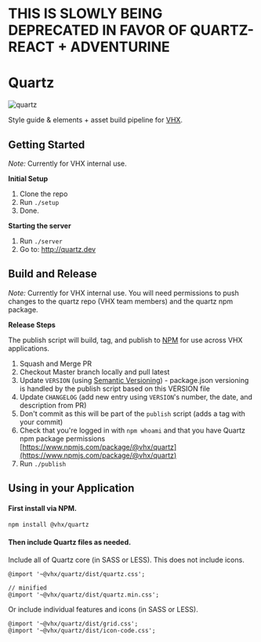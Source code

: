 # THIS IS SLOWLY BEING DEPRECATED IN FAVOR OF QUARTZ-REACT + ADVENTURINE

# Quartz
![quartz](https://github.com/vhx/quartz/blob/master/app/public/quartz.screenshot.jpg)

Style guide &amp; elements + asset build pipeline for [VHX](http://vhx.tv).<br>

## Getting Started

*Note:* Currently for VHX internal use.

**Initial Setup**

1. Clone the repo
1. Run `./setup`
1. Done.

**Starting the server**

1. Run `./server`
1. Go to: http://quartz.dev

## Build and Release

*Note:* Currently for VHX internal use. You will need permissions to push changes
to the quartz repo (VHX team members) and the quartz npm package.

**Release Steps**

The publish script will build, tag, and publish to [NPM](https://www.npmjs.com/package/@vhx/quartz) for use across VHX applications.

1. Squash and Merge PR
1. Checkout Master branch locally and pull latest
1. Update `VERSION` (using [Semantic Versioning](http://semver.org/)) - package.json versioning is handled by the publish script based on this VERSION file
1. Update `CHANGELOG` (add new entry using `VERSION`'s number, the date, and description from PR)
1. Don't commit as this will be part of the `publish` script (adds a tag with your commit)
1. Check that you're logged in with `npm whoami` and that you have Quartz npm package permissions [https://www.npmjs.com/package/@vhx/quartz](https://www.npmjs.com/package/@vhx/quartz)
1. Run `./publish`

## Using in your Application

#### First install via NPM.
```
npm install @vhx/quartz
```

#### Then include Quartz files as needed.

Include all of Quartz core (in SASS or LESS). This does not include icons.
```
@import '~@vhx/quartz/dist/quartz.css';

// minified
@import '~@vhx/quartz/dist/quartz.min.css';
```

Or include individual features and icons (in SASS or LESS).
```
@import '~@vhx/quartz/dist/grid.css';
@import '~@vhx/quartz/dist/icon-code.css';
```
